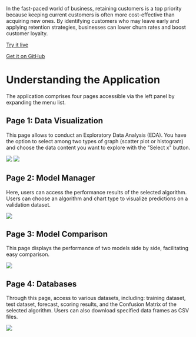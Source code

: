 In the fast-paced world of business, retaining customers is a top priority 
because keeping current customers is often more cost-effective than 
acquiring new ones. By identifying customers who may leave early and 
applying retention strategies, businesses can lower churn rates 
and boost customer loyalty.


[Try it live](https://churn-classification.taipy.cloud/Data-Visualization) 

[Get it on GitHub](https://github.com/Avaiga/demo-churn-classification)

# Understanding the Application
The application comprises four pages accessible via the left panel by 
expanding the menu list.

## Page 1: Data Visualization

This page allows to conduct an Exploratory Data Analysis (EDA). You have the option 
to select among two types of graph (scatter plot or histogram) and choose the data 
content you want to explore with the "Select x" button.

<img src=churn-classification-data-visualization-scatter widht ="615">

<img src=churn-classification-data-Visualization-histogram widht ="615">

## Page 2: Model Manager

Here, users can access the performance results of the selected algorithm.
Users can choose an algorithm and chart type to visualize predictions on a validation dataset.

<img src=churn-classification-model-manager widht ="615">

## Page 3: Model Comparison

This page displays the performance of two models side by side, facilitating easy comparison.

<img src=churn-classification-model-comparison widht ="615">

## Page 4: Databases

Through this page, access to various datasets, including: training dataset, test dataset, forecast, 
scoring results, and the Confusion Matrix of the selected algorithm.
Users can also download specified data frames as CSV files.
  
<img src=churn-classification-databases widht ="615">
